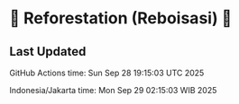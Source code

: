 
# 🌳 Reforestation (Reboisasi) 🌲

## Last Updated

GitHub Actions time: Sun Sep 28 19:15:03 UTC 2025

Indonesia/Jakarta time: Mon Sep 29 02:15:03 WIB 2025
